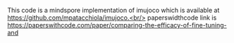 This code is a mindspore implementation of imujoco which is available at https://github.com/mpatacchiola/imujoco.<br/>
paperswidthcode link is https://paperswithcode.com/paper/comparing-the-efficacy-of-fine-tuning-and
